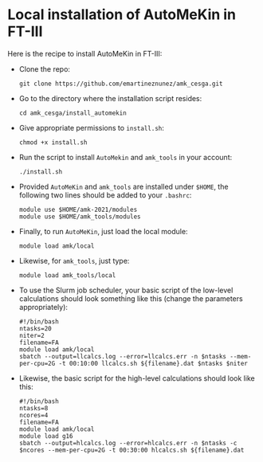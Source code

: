 # Local installation of AutoMeKin in FT-III

Here is the recipe to install AutoMeKin in FT-III:


- Clone the repo:
   ```
   git clone https://github.com/emartineznunez/amk_cesga.git
   ```
- Go to the directory where the installation script resides:
  ```
  cd amk_cesga/install_automekin
  ```
- Give appropriate permissions to `install.sh`:
  ```
  chmod +x install.sh
  ```
- Run the script to install `AutoMekin` and `amk_tools` in your account:
  ```
  ./install.sh
  ```
- Provided `AutoMeKin` and `amk_tools` are installed under `$HOME`, the following two lines should be added to your `.bashrc`:
  ```
  module use $HOME/amk-2021/modules
  module use $HOME/amk_tools/modules
  ```
- Finally, to run `AutoMeKin`, just load the local module:
  ```
  module load amk/local
  ```
- Likewise, for `amk_tools`, just type:
  ```
  module load amk_tools/local
  ```
- To use the Slurm job scheduler, your basic script of the low-level calculations should look something like this (change the parameters appropriately):
  ```
  #!/bin/bash
  ntasks=20
  niter=2
  filename=FA
  module load amk/local
  sbatch --output=llcalcs.log --error=llcalcs.err -n $ntasks --mem-per-cpu=2G -t 00:10:00 llcalcs.sh ${filename}.dat $ntasks $niter
  ```
- Likewise, the basic script for the high-level calculations should look like this:
  ```
  #!/bin/bash
  ntasks=8
  ncores=4
  filename=FA
  module load amk/local
  module load g16
  sbatch --output=hlcalcs.log --error=hlcalcs.err -n $ntasks -c $ncores --mem-per-cpu=2G -t 00:30:00 hlcalcs.sh ${filename}.dat
  ```
